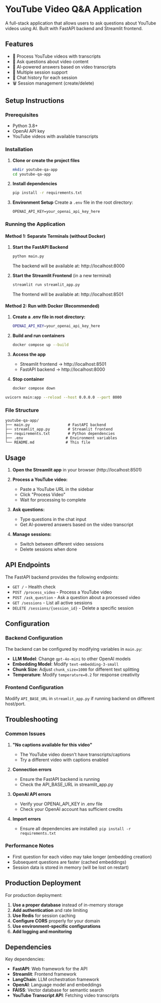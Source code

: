 # YouTube Video Q&A Application

A full-stack application that allows users to ask questions about YouTube videos using AI. Built with FastAPI backend and Streamlit frontend.

## Features

- 🎥 Process YouTube videos with transcripts
- 💬 Ask questions about video content
- 🎯 AI-powered answers based on video transcripts
- 💾 Multiple session support
- 🔄 Chat history for each session
- 🗑️ Session management (create/delete)

## Setup Instructions

### Prerequisites

- Python 3.8+
- OpenAI API key
- YouTube videos with available transcripts

### Installation

1. **Clone or create the project files**

   ```bash
   mkdir youtube-qa-app
   cd youtube-qa-app
   ```

2. **Install dependencies**

   ```bash
   pip install -r requirements.txt
   ```

3. **Environment Setup**
   Create a `.env` file in the root directory:
   ```env
   OPENAI_API_KEY=your_openai_api_key_here
   ```

### Running the Application

#### Method 1: Separate Terminals (without Docker)

1. **Start the FastAPI Backend**

   ```bash
   python main.py
   ```

   The backend will be available at: http://localhost:8000

2. **Start the Streamlit Frontend** (in a new terminal)
   ```bash
   streamlit run streamlit_app.py
   ```
   The frontend will be available at: http://localhost:8501

#### Method 2: Run with Docker (Recommended)

1. **Create a .env file in root directory:**

   ```bash
   OPENAI_API_KEY=your_openai_api_key_here
   ```

2. **Build and run containers**

   ```bash
   docker compose up --build
   ```

3. **Access the app**

   - Streamlit frontend → http://localhost:8501
   - FastAPI backend → http://localhost:8000

4. **Stop container**
   ```bash
   docker compose down
   ```

```bash
uvicorn main:app --reload --host 0.0.0.0 --port 8000
```

### File Structure

```
youtube-qa-app/
├── main.py                 # FastAPI backend
├── streamlit_app.py        # Streamlit frontend
├── requirements.txt        # Python dependencies
├── .env                   # Environment variables
└── README.md              # This file
```

## Usage

1. **Open the Streamlit app** in your browser (http://localhost:8501)

2. **Process a YouTube video:**

   - Paste a YouTube URL in the sidebar
   - Click "Process Video"
   - Wait for processing to complete

3. **Ask questions:**

   - Type questions in the chat input
   - Get AI-powered answers based on the video transcript

4. **Manage sessions:**
   - Switch between different video sessions
   - Delete sessions when done

## API Endpoints

The FastAPI backend provides the following endpoints:

- `GET /` - Health check
- `POST /process_video` - Process a YouTube video
- `POST /ask_question` - Ask a question about a processed video
- `GET /sessions` - List all active sessions
- `DELETE /sessions/{session_id}` - Delete a specific session

## Configuration

### Backend Configuration

The backend can be configured by modifying variables in `main.py`:

- **LLM Model**: Change `gpt-4o-mini` to other OpenAI models
- **Embedding Model**: Modify `text-embedding-3-small`
- **Chunk Size**: Adjust `chunk_size=1000` for different text splitting
- **Temperature**: Modify `temperature=0.2` for response creativity

### Frontend Configuration

Modify `API_BASE_URL` in `streamlit_app.py` if running backend on different host/port.

## Troubleshooting

### Common Issues

1. **"No captions available for this video"**

   - The YouTube video doesn't have transcripts/captions
   - Try a different video with captions enabled

2. **Connection errors**

   - Ensure the FastAPI backend is running
   - Check the API_BASE_URL in streamlit_app.py

3. **OpenAI API errors**

   - Verify your OPENAI_API_KEY in .env file
   - Check your OpenAI account has sufficient credits

4. **Import errors**
   - Ensure all dependencies are installed: `pip install -r requirements.txt`

### Performance Notes

- First question for each video may take longer (embedding creation)
- Subsequent questions are faster (cached embeddings)
- Session data is stored in memory (will be lost on restart)

## Production Deployment

For production deployment:

1. **Use a proper database** instead of in-memory storage
2. **Add authentication** and rate limiting
3. **Use Redis** for session caching
4. **Configure CORS** properly for your domain
5. **Use environment-specific configurations**
6. **Add logging and monitoring**

## Dependencies

Key dependencies:

- **FastAPI**: Web framework for the API
- **Streamlit**: Frontend framework
- **LangChain**: LLM orchestration framework
- **OpenAI**: Language model and embeddings
- **FAISS**: Vector database for semantic search
- **YouTube Transcript API**: Fetching video transcripts
